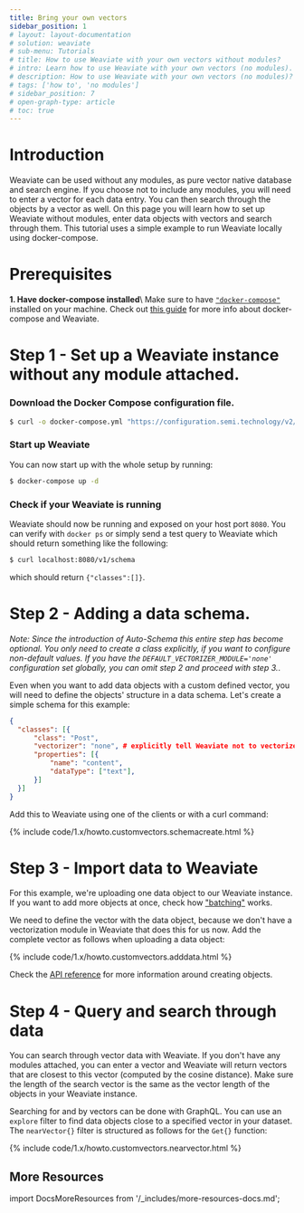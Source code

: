 ```yaml
---
title: Bring your own vectors
sidebar_position: 1
# layout: layout-documentation
# solution: weaviate
# sub-menu: Tutorials
# title: How to use Weaviate with your own vectors without modules?
# intro: Learn how to use Weaviate with your own vectors (no modules).
# description: How to use Weaviate with your own vectors (no modules)?
# tags: ['how to', 'no modules']
# sidebar_position: 7
# open-graph-type: article
# toc: true
---
```


# Introduction
Weaviate can be used without any modules, as pure vector native database and search engine. If you choose not to include any modules, you will need to enter a vector for each data entry. You can then search through the objects by a vector as well. On this page you will learn how to set up Weaviate without modules, enter data objects with vectors and search through them. This tutorial uses a simple example to run Weaviate locally using docker-compose.

# Prerequisites

**1. Have docker-compose installed**\\
Make sure to have [`"docker-compose"`](https://docs.docker.com/compose/) installed on your machine. Check out [this guide](https://medium.com/semi-technologies/what-weaviate-users-should-know-about-docker-containers-1601c6afa079) for more info about docker-compose and Weaviate.


# Step 1 - Set up a Weaviate instance without any module attached.

### Download the Docker Compose configuration file. 
```bash
$ curl -o docker-compose.yml "https://configuration.semi.technology/v2/docker-compose/docker-compose.yml?enterprise_usage_collector=false&modules=standalone&runtime=docker-compose&weaviate_version={{ site.weaviate_version }}"
```

### Start up Weaviate
You can now start up with the whole setup by running:
```bash
$ docker-compose up -d
```

### Check if your Weaviate is running
Weaviate should now be running and exposed on your host port `8080`. You can verify with `docker ps` or simply send a test query to Weaviate which should return something like the following:

```bash
$ curl localhost:8080/v1/schema
```

which should return `{"classes":[]}`.

# Step 2 - Adding a data schema.

*Note: Since the introduction of Auto-Schema this entire step has become
optional. You only need to create a class explicitly, if you want to configure
non-default values. If you have the `DEFAULT_VECTORIZER_MODULE='none'`
configuration set globally, you can omit step 2 and proceed with step 3.*.

Even when you want to add data objects with a custom defined vector, you will need to define the objects' structure in a data schema. Let's create a simple schema for this example:

```json
{
  "classes": [{
      "class": "Post",
      "vectorizer": "none", # explicitly tell Weaviate not to vectorize anything, we are providing the vectors ourselves
      "properties": [{
          "name": "content",
          "dataType": ["text"],
      }]
  }]
}
```

Add this to Weaviate using one of the clients or with a curl command:

{% include code/1.x/howto.customvectors.schemacreate.html %}

# Step 3 - Import data to Weaviate

For this example, we're uploading one data object to our Weaviate instance. If you want to add more objects at once, check how ["batching"](../references/rest/batch.md) works.

We need to define the vector with the data object, because we don't have a vectorization module in Weaviate that does this for us now. Add the complete vector as follows when uploading a data object:

{% include code/1.x/howto.customvectors.adddata.html %}

Check the [API reference](../references/rest/objects.md#create-a-data-object-with-custom-vectors) for more information around creating objects.

# Step 4 - Query and search through data

You can search through vector data with Weaviate. If you don't have any modules attached, you can enter a vector and Weaviate will return vectors that are closest to this vector (computed by the cosine distance). Make sure the length of the search vector is the same as the vector length of the objects in your Weaviate instance.

Searching for and by vectors can be done with GraphQL. You can use an `explore` filter to find data objects close to a specified vector in your dataset. The `nearVector{}` filter is structured as follows for the `Get{}` function:

{% include code/1.x/howto.customvectors.nearvector.html %}

## More Resources

import DocsMoreResources from '/_includes/more-resources-docs.md';

<DocsMoreResources />
